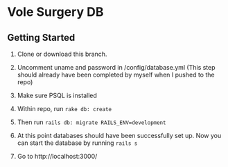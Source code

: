 # Vole Surgery DB

## Getting Started
1. Clone or download this branch.

2. Uncomment uname and password in /config/database.yml (This step should already have been completed by myself when I pushed to the repo)

3. Make sure PSQL is installed

4. Within repo, run ```rake db: create```

5. Then run ```rails db: migrate RAILS_ENV=development```

6. At this point databases should have been successfully set up. Now you can start the database by running ```rails s```

7. Go to http://localhost:3000/
